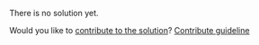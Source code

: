 
There is no solution yet.

Would you like to [contribute to the solution](https://github.com/BFEdev/BFE.dev-solutions/blob/main/quiz/let_en.md)? [Contribute guideline](https://github.com/BFEdev/BFE.dev-solutions#how-to-contribute)
